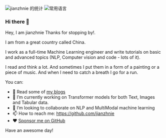 ![jianzhnie 的统计](https://github-readme-stats.vercel.app/api?username=jianzhnie&count_private=true&show_icons=true&theme=radical)
![常用语言](https://github-readme-stats.vercel.app/api/top-langs/?username=jianzhnie&layout=compact)

### Hi there 👋
Hey, I am jianzhnie Thanks for stopping by!.

I am from a great country called China.

I work as a full-time Machine Learning engineer and write tutorials on basic and advanced topics (NLP, Computer vision and code - lots of it).

I read and think a lot. And sometimes I put them in a form of a painting or a piece of music. And when I need to catch a breath I go for a run.

You can:
- 📖  Read some of [my blogs](https://www.zhihu.com/column/fengnie) 
- 🔭 I’m currently working on Transformer models for both Text, Images and Tabular data.
- 👯 I’m looking to collaborate on NLP and MultiModal machine learning
- 📫 How to reach me: https://github.com/jianzhnie
- ❤️ [Sponsor me on GitHub](https://github.com/sponsors/curiousily)

Have an awesome day!
